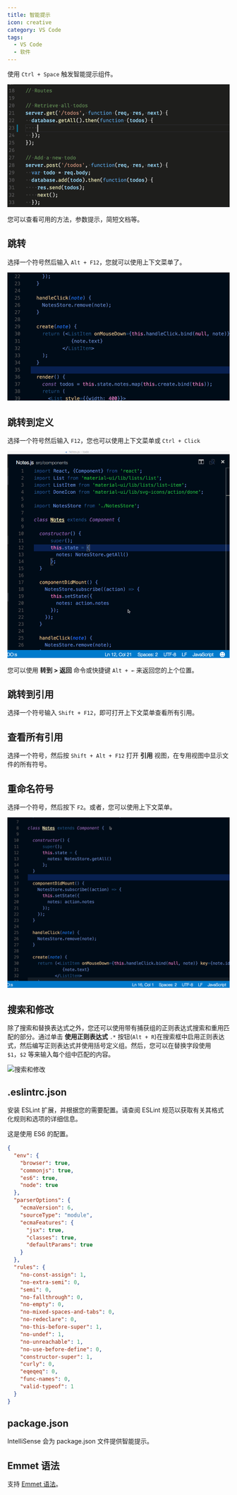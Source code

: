 ```yaml
---
title: 智能提示
icon: creative
category: VS Code
tags:
  - VS Code
  - 软件
---
```


使用 `Ctrl + Space` 触发智能提示组件。

![智能提示组件](./assets/intellisense.gif)

您可以查看可用的方法，参数提示，简短文档等。

## 跳转

选择一个符号然后输入 `Alt + F12`，您就可以使用上下文菜单了。

![上下文菜单](./assets/context-menu.gif)

## 跳转到定义

选择一个符号然后输入 `F12`，您也可以使用上下文菜单或 `Ctrl + Click`

![跳转到定义](./assets/goto-definition.gif)

您可以使用 **转到 > 返回** 命令或快捷键 `Alt + ←` 来返回您的上个位置。

## 跳转到引用

选择一个符号输入 `Shift + F12`，即可打开上下文菜单查看所有引用。

## 查看所有引用

选择一个符号，然后按 `Shift + Alt + F12` 打开 **引用** 视图，在专用视图中显示文件的所有符号。

## 重命名符号

选择一个符号，然后按下 `F2`。或者，您可以使用上下文菜单。

![重命名符号](./assets/rename.gif)

## 搜索和修改

除了搜索和替换表达式之外，您还可以使用带有捕获组的正则表达式搜索和重用匹配的部分。通过单击 **使用正则表达式** `.*` 按钮(`Alt + R`)在搜索框中启用正则表达式，然后编写正则表达式并使用括号定义组。然后，您可以在替换字段使用 `$1`，`$2` 等来输入每个组中匹配的内容。

![搜索和修改](./assets/replace.png)

## .eslintrc.json

安装 ESLint 扩展，并根据您的需要配置。请查阅 ESLint 规范以获取有关其格式化规则和选项的详细信息。

这是使用 ES6 的配置。

```json
{
  "env": {
    "browser": true,
    "commonjs": true,
    "es6": true,
    "node": true
  },
  "parserOptions": {
    "ecmaVersion": 6,
    "sourceType": "module",
    "ecmaFeatures": {
      "jsx": true,
      "classes": true,
      "defaultParams": true
    }
  },
  "rules": {
    "no-const-assign": 1,
    "no-extra-semi": 0,
    "semi": 0,
    "no-fallthrough": 0,
    "no-empty": 0,
    "no-mixed-spaces-and-tabs": 0,
    "no-redeclare": 0,
    "no-this-before-super": 1,
    "no-undef": 1,
    "no-unreachable": 1,
    "no-use-before-define": 0,
    "constructor-super": 1,
    "curly": 0,
    "eqeqeq": 0,
    "func-names": 0,
    "valid-typeof": 1
  }
}
```

## package.json

IntelliSense 会为 package.json 文件提供智能提示。

## Emmet 语法

支持 [Emmet 语法](../../../code/website/emmet/readme.md)。
